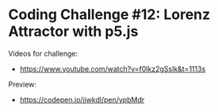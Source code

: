 # Coding Challenge #12: Lorenz Attractor with p5.js

Videos for challenge:

* https://www.youtube.com/watch?v=f0lkz2gSsIk&t=1113s

Preview:


* https://codepen.io/jjwkdl/pen/ypbMdr